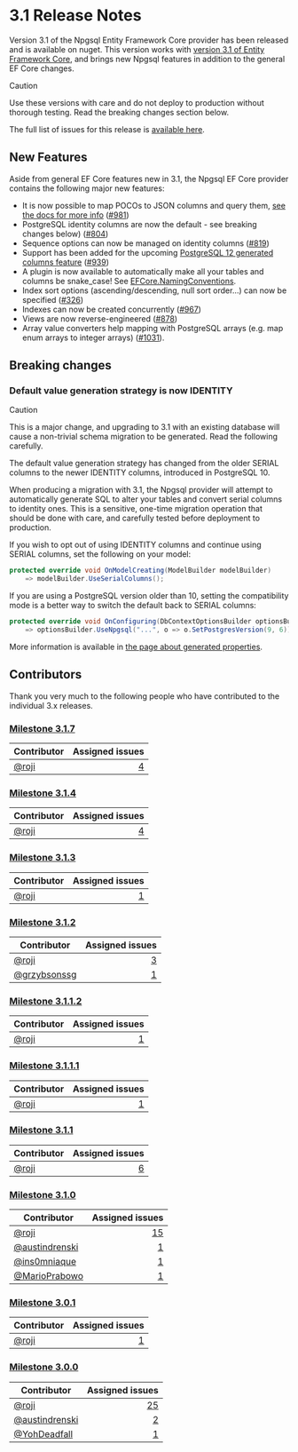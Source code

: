 # 3.1 Release Notes

Version 3.1 of the Npgsql Entity Framework Core provider has been released and is available on nuget. This version works with [version 3.1 of Entity Framework Core](https://docs.microsoft.com/ef/core/what-is-new/ef-core-3.x), and brings new Npgsql features in addition to the general EF Core changes.

> [!CAUTION]
> Use these versions with care and do not deploy to production without thorough testing. Read the breaking changes section below.

The full list of issues for this release is [available here](https://github.com/npgsql/Npgsql.EntityFrameworkCore.PostgreSQL/milestone/20?closed=1).

## New Features

Aside from general EF Core features new in 3.1, the Npgsql EF Core provider contains the following major new features:

* It is now possible to map POCOs to JSON columns and query them, [see the docs for more info](../mapping/json.md) ([#981](https://github.com/npgsql/Npgsql.EntityFrameworkCore.PostgreSQL/issues/981))
* PostgreSQL identity columns are now the default - see breaking changes below) ([#804](https://github.com/npgsql/Npgsql.EntityFrameworkCore.PostgreSQL/issues/804))
* Sequence options can now be managed on identity columns ([#819](https://github.com/npgsql/Npgsql.EntityFrameworkCore.PostgreSQL/issues/819))
* Support has been added for the upcoming [PostgreSQL 12 generated columns feature](https://www.postgresql.org/docs/12/ddl-generated-columns.html) ([#939](https://github.com/npgsql/Npgsql.EntityFrameworkCore.PostgreSQL/issues/939))
* A plugin is now available to automatically make all your tables and columns be snake_case! See [EFCore.NamingConventions](https://github.com/efcore/EFCore.NamingConventions).
* Index sort options (ascending/descending, null sort order...) can now be specified ([#326](https://github.com/npgsql/Npgsql.EntityFrameworkCore.PostgreSQL/issues/326))
* Indexes can now be created concurrently ([#967](https://github.com/npgsql/Npgsql.EntityFrameworkCore.PostgreSQL/issues/967))
* Views are now reverse-engineered ([#878](https://github.com/npgsql/Npgsql.EntityFrameworkCore.PostgreSQL/issues/878))
* Array value converters help mapping with PostgreSQL arrays (e.g. map enum arrays to integer arrays) ([#1031](https://github.com/npgsql/Npgsql.EntityFrameworkCore.PostgreSQL/issues/1031)).

## Breaking changes

### Default value generation strategy is now IDENTITY

> [!CAUTION]
> This is a major change, and upgrading to 3.1 with an existing database will cause a non-trivial schema migration to be generated. Read the following carefully.

The default value generation strategy has changed from the older SERIAL columns to the newer IDENTITY columns, introduced in PostgreSQL 10.

When producing a migration with 3.1, the Npgsql provider will attempt to automatically generate SQL to alter your tables and convert serial columns to identity ones. This is a sensitive, one-time migration operation that should be done with care, and carefully tested before deployment to production.

If you wish to opt out of using IDENTITY columns and continue using SERIAL columns, set the following on your model:

```c#
protected override void OnModelCreating(ModelBuilder modelBuilder)
    => modelBuilder.UseSerialColumns();
```

If you are using a PostgreSQL version older than 10, setting the compatibility mode is a better way to switch the default back to SERIAL columns:

```c#
protected override void OnConfiguring(DbContextOptionsBuilder optionsBuilder)
    => optionsBuilder.UseNpgsql("...", o => o.SetPostgresVersion(9, 6));
```

More information is available in [the page about generated properties](../modeling/generated-properties.md).

## Contributors

Thank you very much to the following people who have contributed to the individual 3.x releases.

### [Milestone 3.1.7](https://github.com/npgsql/EFCore.PG/issues?q=is%3Aissue+milestone%3A3.1.7)

Contributor                                        | Assigned issues
-------------------------------------------------- | ----------------:|
[@roji](https://github.com/roji)                   | [4](https://github.com/npgsql/EFCore.PG/issues?q=is%3Aissue+milestone%3A3.1.7+is%3Aclosed+assignee%3Aroji)

### [Milestone 3.1.4](https://github.com/npgsql/EFCore.PG/issues?q=is%3Aissue+milestone%3A3.1.4)

Contributor                                        | Assigned issues
-------------------------------------------------- |-----------------:|
[@roji](https://github.com/roji)                   | [4](https://github.com/npgsql/EFCore.PG/issues?q=is%3Aissue+milestone%3A3.1.4+is%3Aclosed+assignee%3Aroji)

### [Milestone 3.1.3](https://github.com/npgsql/EFCore.PG/issues?q=is%3Aissue+milestone%3A3.1.3)

Contributor                                        | Assigned issues
-------------------------------------------------- |-----------------:|
[@roji](https://github.com/roji)                   | [1](https://github.com/npgsql/EFCore.PG/issues?q=is%3Aissue+milestone%3A3.1.3+is%3Aclosed+assignee%3Aroji)

### [Milestone 3.1.2](https://github.com/npgsql/EFCore.PG/issues?q=is%3Aissue+milestone%3A3.1.2)

Contributor                                        | Assigned issues
-------------------------------------------------- | ----------------:|
[@roji](https://github.com/roji)                   | [3](https://github.com/npgsql/EFCore.PG/issues?q=is%3Aissue+milestone%3A3.1.2+is%3Aclosed+assignee%3Aroji)
[@grzybsonssg](https://github.com/grzybsonssg)     | [1](https://github.com/npgsql/EFCore.PG/issues?q=is%3Aissue+milestone%3A3.1.2+is%3Aclosed+assignee%3Agrzybsonssg)

### [Milestone 3.1.1.2](https://github.com/npgsql/EFCore.PG/issues?q=is%3Aissue+milestone%3A3.1.1.2)

Contributor                                        | Assigned issues
-------------------------------------------------- | ----------------:|
[@roji](https://github.com/roji)                   | [1](https://github.com/npgsql/EFCore.PG/issues?q=is%3Aissue+milestone%3A3.1.1.2+is%3Aclosed+assignee%3Aroji)

### [Milestone 3.1.1.1](https://github.com/npgsql/EFCore.PG/issues?q=is%3Aissue+milestone%3A3.1.1.1)

Contributor                                        | Assigned issues
-------------------------------------------------- | ----------------:|
[@roji](https://github.com/roji)                   | [1](https://github.com/npgsql/EFCore.PG/issues?q=is%3Aissue+milestone%3A3.1.1.1+is%3Aclosed+assignee%3Aroji)

### [Milestone 3.1.1](https://github.com/npgsql/EFCore.PG/issues?q=is%3Aissue+milestone%3A3.1.1)

Contributor                                        | Assigned issues
-------------------------------------------------- | ----------------:|
[@roji](https://github.com/roji)                   | [6](https://github.com/npgsql/EFCore.PG/issues?q=is%3Aissue+milestone%3A3.1.1+is%3Aclosed+assignee%3Aroji)

### [Milestone 3.1.0](https://github.com/npgsql/EFCore.PG/issues?q=is%3Aissue+milestone%3A3.1.0)

Contributor                                        | Assigned issues
-------------------------------------------------- | ----------------:|
[@roji](https://github.com/roji)                   | [15](https://github.com/npgsql/EFCore.PG/issues?q=is%3Aissue+milestone%3A3.1.0+is%3Aclosed+assignee%3Aroji)
[@austindrenski](https://github.com/austindrenski) | [1](https://github.com/npgsql/EFCore.PG/issues?q=is%3Aissue+milestone%3A3.1.0+is%3Aclosed+assignee%3Aaustindrenski)
[@ins0mniaque](https://github.com/ins0mniaque)     | [1](https://github.com/npgsql/EFCore.PG/issues?q=is%3Aissue+milestone%3A3.1.0+is%3Aclosed+assignee%3Ains0mniaque)
[@MarioPrabowo](https://github.com/MarioPrabowo)   | [1](https://github.com/npgsql/EFCore.PG/issues?q=is%3Aissue+milestone%3A3.1.0+is%3Aclosed+assignee%3AMarioPrabowo)

### [Milestone 3.0.1](https://github.com/npgsql/EFCore.PG/issues?q=is%3Aissue+milestone%3A3.0.1)

Contributor                                        | Assigned issues
-------------------------------------------------- | ----------------:|
[@roji](https://github.com/roji)                   | [1](https://github.com/npgsql/EFCore.PG/issues?q=is%3Aissue+milestone%3A3.0.1+is%3Aclosed+assignee%3Aroji)

### [Milestone 3.0.0](https://github.com/npgsql/EFCore.PG/issues?q=is%3Aissue+milestone%3A3.0.0)

Contributor                                        | Assigned issues
-------------------------------------------------- | ----------------:|
[@roji](https://github.com/roji)                   | [25](https://github.com/npgsql/EFCore.PG/issues?q=is%3Aissue+milestone%3A3.0.0+is%3Aclosed+assignee%3Aroji)
[@austindrenski](https://github.com/austindrenski) | [2](https://github.com/npgsql/EFCore.PG/issues?q=is%3Aissue+milestone%3A3.0.0+is%3Aclosed+assignee%3Aaustindrenski)
[@YohDeadfall](https://github.com/YohDeadfall)     | [1](https://github.com/npgsql/EFCore.PG/issues?q=is%3Aissue+milestone%3A3.0.0+is%3Aclosed+assignee%3AYohDeadfall)
